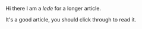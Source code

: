 Hi there I am a *lede* for a longer article. 

It's a good article, you should click through to read it.
